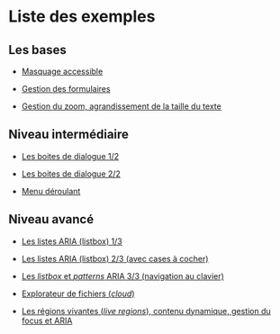 # Liste des exemples      
<script>$(document).ready(function () {
    setBreadcrumb([{"label":"Exemples"}]);
});</script>

## Les bases

- [Masquage accessible](exemples/masquage/index.html)

- [Gestion des formulaires](exemples/formulaire/index.html)

- [Gestion du zoom, agrandissement de la taille du texte](exemples/zoom/index.html)

## Niveau intermédiaire

- [Les boites de dialogue 1/2](exemples/role-dialog/role-dialog.html)  

- [Les boites de dialogue 2/2](exemples/role-dialog2/role-dialog.html)
	
- [Menu déroulant](exemples/simple-menu/simple-menu.html)  

## Niveau avancé

- [Les listes <abbr>ARIA</abbr> (listbox) 1/3](exemples/listbox/index.html) 

- [Les listes <abbr>ARIA</abbr> (listbox) 2/3 (avec cases à cocher)](exemples/check-listbox/index.html)

- [Les <i lang="en">listbox</i> et <i lang="en">patterns</i> <abbr>ARIA</abbr> 3/3 (navigation au clavier)](exemples/listbox-pattern-aria/index.html)

- [Explorateur de fichiers (<i lang="en">cloud</i>)](exemples/files/index.html)

- [Les régions vivantes (<i lang="en">live regions</i>), contenu dynamique, gestion du focus et <abbr>ARIA</abbr> ](exemples/dynFocus/index.html)
<!--  This file is part of a11y-guidelines | Our vision of mobile & web accessibility guidelines and best practices, with valid/invalid examples.
 Copyright (C) 2016  Orange SA
 See the Creative Commons Legal Code Attribution-ShareAlike 3.0 Unported License for more details (LICENSE file). -->
